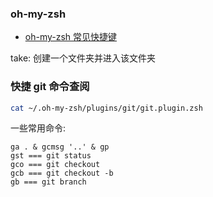 ### oh-my-zsh

* [oh-my-zsh 常见快捷键](https://github.com/robbyrussell/oh-my-zsh/wiki/Cheatsheet)

take: 创建一个文件夹并进入该文件夹

### 快捷 git 命令查阅

```bash
cat ~/.oh-my-zsh/plugins/git/git.plugin.zsh
```

一些常用命令:

```
ga . & gcmsg '..' & gp
gst === git status
gco === git checkout
gcb === git checkout -b
gb === git branch
```